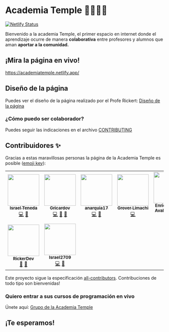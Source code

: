 # Academia Temple 👨‍🏫👩‍🏫

[![Netlify Status](https://api.netlify.com/api/v1/badges/09ba99a2-c9d5-4e26-ba79-a4f299beb472/deploy-status)](https://app.netlify.com/sites/academiatemple/deploys)

Bienvenido a la academia Temple, el primer espacio en internet donde el aprendizaje ocurre de manera **colaborativa** entre profesores y alumnos que aman **aportar a la comunidad.**

## ¡Mira la página en vivo!

https://academiatemple.netlify.app/

## Diseño de la página

Puedes ver el diseño de la página realizado por el Profe Rickert: [Diseño de la página](https://www.figma.com/file/KnjnTglY03uWmKg3gFhQMM/Academia_Temple?node-id=0%3A1)

### ¿Cómo puedo ser colaborador?

Puedes seguir las indicaciones en el archivo [CONTRIBUTING](CONTRIBUTING.md)

## Contribuidores ✨

Gracias a estas maravillosas personas la página de la Academia Temple es posible ([emoji key](https://allcontributors.org/docs/en/emoji-key)):

<!-- ALL-CONTRIBUTORS-LIST:START - Do not remove or modify this section -->
<!-- prettier-ignore-start -->
<!-- markdownlint-disable -->
<table>
  <tr>
    <td align="center"><a href="https://github.com/israteneda"><img src="https://avatars2.githubusercontent.com/u/20668624?v=4?s=100" width="100px;" alt=""/><br /><sub><b>Israel Teneda</b></sub></a><br /><a href="https://github.com/AcademiaTemple/website/commits?author=israteneda" title="Code">💻</a> <a href="#maintenance-israteneda" title="Maintenance">🚧</a></td>
    <td align="center"><a href="https://github.com/Gricardov"><img src="https://avatars2.githubusercontent.com/u/20552678?v=4?s=100" width="100px;" alt=""/><br /><sub><b>Gricardov</b></sub></a><br /><a href="https://github.com/AcademiaTemple/website/commits?author=Gricardov" title="Code">💻</a> <a href="#maintenance-Gricardov" title="Maintenance">🚧</a> <a href="#ideas-Gricardov" title="Ideas, Planning, & Feedback">🤔</a></td>
    <td align="center"><a href="https://github.com/anarquia17"><img src="https://avatars3.githubusercontent.com/u/35509562?v=4?s=100" width="100px;" alt=""/><br /><sub><b>anarquia17</b></sub></a><br /><a href="https://github.com/AcademiaTemple/website/commits?author=anarquia17" title="Code">💻</a> <a href="#ideas-anarquia17" title="Ideas, Planning, & Feedback">🤔</a></td>
    <td align="center"><a href="https://github.com/Grover101"><img src="https://avatars3.githubusercontent.com/u/52429739?v=4?s=100" width="100px;" alt=""/><br /><sub><b>Grover Limachi</b></sub></a><br /><a href="https://github.com/AcademiaTemple/website/commits?author=Grover101" title="Code">💻</a></td>
    <td align="center"><a href="https://github.com/edavot"><img src="https://avatars0.githubusercontent.com/u/7560812?v=4?s=100" width="100px;" alt=""/><br /><sub><b>Enrique David Avalos Ortega</b></sub></a><br /><a href="https://github.com/AcademiaTemple/website/commits?author=edavot" title="Code">💻</a></td>
    <td align="center"><a href="https://github.com/Babel78"><img src="https://avatars1.githubusercontent.com/u/29358791?v=4?s=100" width="100px;" alt=""/><br /><sub><b>Axel Campos Salazar</b></sub></a><br /><a href="https://github.com/AcademiaTemple/website/commits?author=Babel78" title="Code">💻</a></td>
    <td align="center"><a href="https://github.com/GerardoQ-prog"><img src="https://avatars1.githubusercontent.com/u/56100630?v=4?s=100" width="100px;" alt=""/><br /><sub><b>Gerardo Quispe Chavez</b></sub></a><br /><a href="https://github.com/AcademiaTemple/website/commits?author=GerardoQ-prog" title="Code">💻</a></td>
  </tr>
  <tr>
    <td align="center"><a href="https://github.com/Rickert-Gonzales"><img src="https://avatars2.githubusercontent.com/u/58580048?v=4?s=100" width="100px;" alt=""/><br /><sub><b>RickerDev</b></sub></a><br /><a href="#design-Rickert-Gonzales" title="Design">🎨</a> <a href="#ideas-Rickert-Gonzales" title="Ideas, Planning, & Feedback">🤔</a></td>
    <td align="center"><a href="https://github.com/Israel2709"><img src="https://avatars3.githubusercontent.com/u/6852277?v=4?s=100" width="100px;" alt=""/><br /><sub><b>Israel2709</b></sub></a><br /><a href="https://github.com/AcademiaTemple/website/commits?author=Israel2709" title="Code">💻</a> <a href="#ideas-Israel2709" title="Ideas, Planning, & Feedback">🤔</a></td>
  </tr>
</table>

<!-- markdownlint-restore -->
<!-- prettier-ignore-end -->

<!-- ALL-CONTRIBUTORS-LIST:END -->

Este proyecto sigue la especificación [all-contributors](https://github.com/all-contributors/all-contributors). Contribuciones de todo tipo son bienvenidas!

### Quiero entrar a sus cursos de programación en vivo

Únete aquí: [Grupo de la Academia Temple](https://www.facebook.com/groups/academiatemple)

## ¡Te esperamos!
